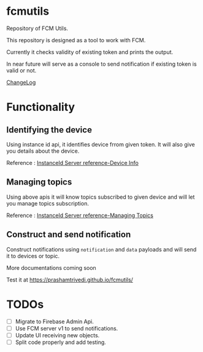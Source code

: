 # fcmutils
Repository of FCM Utils.

This repository is designed as a tool to work with FCM.

Currently it checks validity of existing token and prints the output.

In near future will serve as a console to send notification if existing token is valid or not.

[ChangeLog](changelog.md)

# Functionality

## Identifying the device

Using instance id api, it identifies device frrom given token. It will also give you details about the device.

Reference : [InstanceId Server reference-Device Info](https://developers.google.com/instance-id/reference/server#get_information_about_app_instances)


## Managing topics

Using above apis it will know topics subscribed to given device and will let you manage topics subscription.



Reference : [InstanceId Server reference-Managing Topics](https://developers.google.com/instance-id/reference/server#create_relationship_maps_for_app_instances)

## Construct and send notification

Construct notifications using `notification` and `data` payloads and will send it to devices or topic. 


More documentations coming soon

Test it at https://prashamtrivedi.github.io/fcmutils/

# TODOs
- [ ] Migrate to Firebase Admin Api.
- [ ] Use FCM server v1 to send notifications.
- [ ] Update UI receiving new objects.
- [ ] Split code properly and add testing.